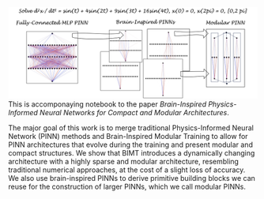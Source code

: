 ![image](https://github.com/smarkidis/BrainInspiredPINN/blob/main/teaser.png)
This is accomponaying notebook to the paper *Brain-Inspired Physics-Informed Neural Networks for Compact and Modular Architectures*.

The major goal of this work is to merge traditional Physics-Informed Neural Network (PINN) methods and Brain-Inspired Modular Training to allow for PINN architectures that evolve during the training and present modular and compact structures. We show that BIMT introduces a dynamically changing architecture with a highly sparse and modular architecture, resembling traditional numerical approaches, at the cost of a slight loss of accuracy. We also use brain-inspired PINNs to derive primitive building blocks we can reuse for the construction of larger PINNs, which we call modular PINNs.



